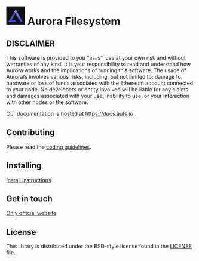 # <img src="./aurorafs.png" width="50" height="50" /> Aurora Filesystem



## DISCLAIMER
This software is provided to you "as is", use at your own risk and without warranties of any kind.
It is your responsibility to read and understand how Aurora works and the implications of running this software.
The usage of Aurorafs involves various risks, including, but not limited to:
damage to hardware or loss of funds associated with the Ethereum account connected to your node.
No developers or entity involved will be liable for any claims and damages associated with your use,
inability to use, or your interaction with other nodes or the software.

Our documentation is hosted at https://docs.aufs.io .

## Contributing

Please read the [coding guidelines](CODING.md).

## Installing

[Install instructions](https://docs.aufs.io)

## Get in touch
[Only official website](https://www.aufs.io)


## License

This library is distributed under the BSD-style license found in the [LICENSE](LICENSE) file.

